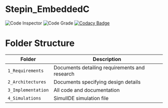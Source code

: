 # Stepin_EmbeddedC

![Code Inspector](https://www.code-inspector.com/project/28875/score/svg)
![Code Grade](https://www.code-inspector.com/project/28875/status/svg)
[![Codacy Badge](https://app.codacy.com/project/badge/Grade/7f6e7f0739984582b239e1b1620ac47c)](https://www.codacy.com/gh/LakshmiBagali/Stepin_EmbeddedC/dashboard?utm_source=github.com&amp;utm_medium=referral&amp;utm_content=LakshmiBagali/Stepin_EmbeddedC&amp;utm_campaign=Badge_Grade)

# Folder Structure
|Folder             | Description |
|-------------------| -----------------------------------------|
| `1_Requirements`   | Documents detailing requirements and research|
| `2_Architectures`         | Documents specifying design details|
| `3_Implementation` | All code and documentation|
| `4_Simulations`      | SimulIDE simulation file|


